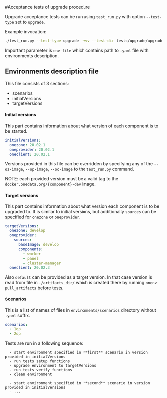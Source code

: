#Acceptance tests of upgrade procedure

Upgrade acceptance tests can be run using `test_run.py` with option `--test-type` set to `upgrade`.

Example invocation:
```bash
./test_run.py --test-type upgrade -vvv --test-dir tests/upgrade/upgrade_meta_test.py -i onedata/acceptance_mixed:v8 --timeout 420 --env-file=tests/upgrade/configs/test_config.yaml
```

Important parameter is `env-file` which contains path to `.yaml` file with environments description.

## Environments description file
This file consists of 3 sections:
  - scenarios
  - initialVersions
  - targetVersions
  
#### Initial versions
This part contains information about what version of each component is to be started. 
```yaml
initialVersions:
  onezone: 20.02.1
  oneprovider: 20.02.1
  oneclient: 20.02.1
```
Versions provided in this file can be overridden by specifying any of the `--oz-image`, `--op-image`,
`--oc-image` to the `test_run.py` command.

NOTE: each provided version must be a valid tag to the `docker.onedata.org/{component}-dev` image.

#### Target versions
This part contains information about what version each component is to be upgraded to. 
It is similar to initial versions, but additionally `sources` can be specified for `onezone` or `oneprovider`.
```yaml
targetVersions: 
  onezone: develop
  oneprovider: 
    sources:
      baseImage: develop
      components:
        - worker
        - panel
        - cluster-manager
  oneclient: 20.02.3
```

Also `default` can be provided as a target version. In that case version is read from file in 
`./artifacts_dir/` which is created there by running `onenv pull_artifacts` before tests.
  
#### Scenarios
This is a list of names of files in `environments/scenarios` directory without `.yaml` suffix.

```yaml
scenarios: 
  - 1op
  - 2op
```
Tests are run in a following sequence: 
```
  - start environment specified in **first** scenario in version provided in initialVersions
  - run tests setup functions
  - upgrade environment to targetVersions
  - run tests verify functions
  - clean environment

  - start environment specified in **second** scenario in version provided in initialVersions
  - ...
```

